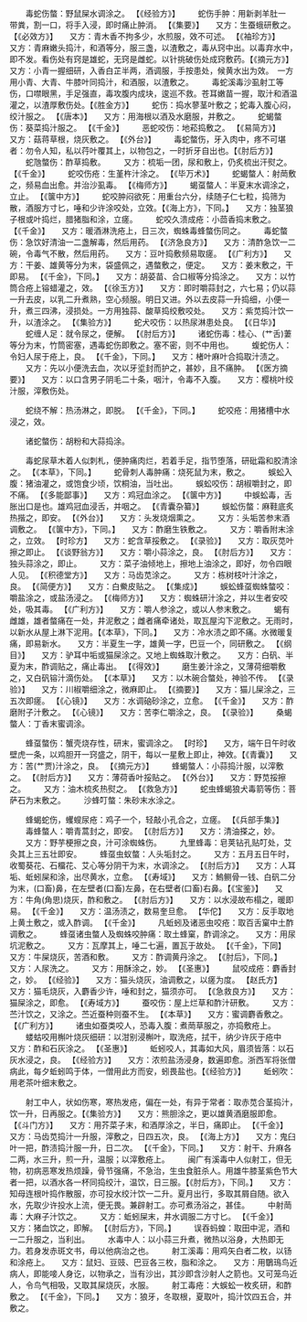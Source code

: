 <!-- { "loadSidebar": true } -->
　　毒蛇伤螫：野鼠屎水调涂之。 【《经验方》】
　　蛇伤手肿：用新剥羊肚一　带粪，割一口，将手入浸，即时痛止肿消。 【《集要》】　　又方：生蚕蛾研敷之。 【《必效方》】　　又方：青木香不拘多少，水煎服，效不可述。 【《袖珍方》】　　又方：青麻嫩头捣汁，和酒等分，服三盏，以渣敷之，毒从窍中出。以毒弃水中，即不发。看伤处有窍是雄蛇，无窍是雌蛇。以针挑破伤处成窍敷药。【《摘元方》】　　又方：小青一握细研，入香白芷半两，酒调服，手按患处，候黄水出为效。　一方用小青、大青、牛膝叶同捣汁，和酒服，以渣敷之。
　　毒蛇溪毒沙虱射工等伤，口噤眼黑，手足强直，毒攻腹内成块，逡巡不救。苍耳嫩苗一握，取汁和酒温灌之，以渣厚敷伤处。【《胜金方》】
　　蛇伤：捣水蓼茎叶敷之；蛇毒入腹心闷，绞汁服之。 【《唐本》】　　又方：用海根以酒及水磨服，并敷之。
　　蛇蝎螫伤：葵菜捣汁服之。 【《千金》】
　　恶蛇咬伤：地菘捣敷之。 【《易简方》】　　又方：菇蒋草根，烧灰敷之。 【《外台》】
　　毒蛇螫伤，牙入肉中，疼不可堪者：勿令人知，私以荇叶覆其上，以物包之，一时折牙自出也。【《肘后方》】
　　蛇虺螫伤：酢草捣敷。
　　又方：梳垢一团，尿和敷上，仍炙梳出汗熨之。 【《千金》】
　　蛇咬伤疮：生堇杵汁涂之。 【《毕万术》】
　　蛇蝎螫人：射菵敷之，频易血出愈。并治沙虱毒。 【《梅师方》】
　　蝎虿螫人：半夏末水调涂之，立止。 【《箧中方》】
　　蛇咬肿闷欲死：用重台六分，续随子仁七粒，捣筛为散，酒服方寸匕，唾和少许涂咬处，立效。【《海上方》，下同。】　　又方：独茎狼子根或叶捣烂，腊猪脂和涂，立瘥。
　　蛇咬久溃成疮：小茴香捣末敷之。 【《千金》】　　又方：暖酒淋洗疮上，日三次，蜘蛛毒蜂螫伤同之。
　　毒蛇螫伤：急饮好清油一二盏解毒，然后用药。 【《济急良方》】　　又方：清酢急饮一二碗，令毒气不散，然后用药。　　又方：豆叶捣敷频易取瘥。 【《广利方》】　　又方：干姜、雄黄等分为末，袋盛佩之，遇螫敷之，便定。　　又方：姜末敷之，干即易。 【《千金》，下同。】　　又方：胡荽苗、合口椒等分捣涂之。　　又方：以竹筒合疮上镕蜡灌之，效。 【《徐玉方》】　　又方：即时嚼蒜封之，六七易；仍以蒜一升去皮，以乳二升煮熟，空心频服。明日又进。外以去皮蒜一升捣细，小便一升，煮三四沸，浸损处。一方用独蒜、酸草捣绞敷咬处。　　又方：紫苋捣汁饮一升，以渣涂之。 【《集验方》】
　　蛇犬咬伤：以热尿淋患处良。 【《日华》】
　　蛇缠人足：就令尿之，便解。 【《肘后方》】
　　诸蛇伤毒：桂心、(艹舌)萋等分为末，竹筒密塞，遇毒蛇伤即敷之。塞不密，则不中用也。
　　蝮蛇伤人：令妇人尿于疮上，良。 【《千金》，下同。】　　又方：楮叶麻叶合捣取汁渍之。
　　又方：先以小便洗去血，次以牙垽封而护之，甚妙，且不痛肿。 【《医方摘要》】　　又方：以口含男子阴毛二十条，咽汁，令毒不入腹。　　又方：樱桃叶绞汁服，滓敷伤处。

　　蛇绕不解：热汤淋之，即脱。 【《千金》，下同。】
　　蛇咬疮：用猪槽中水浸之，效。

　　诸蛇螫伤：胡粉和大蒜捣涂。

　　毒蛇尿草木着人似刺札，便肿痛肉烂，若着手足，指节堕落，研砒霜和胶清涂之。 【《本草》，下同。】
　　蛇骨刺人毒肿痛：烧死鼠为末，敷之。
　　蜈蚣入腹：猪油灌之，或饱食少顷，饮桐油，当吐出。
　　蜈蚣咬伤：胡椒嚼封之，即不痛。 【《多能鄙事》】　　又方：鸡冠血涂之。 【《箧中方》】
　　中蜈蚣毒，舌胀出口是也。雄鸡冠血浸舌，并咽之。 【《青囊杂纂》】
　　蜈蚣伤螫：麻鞋底炙热揩之，即安。 【《外台》】　　又方：头发烧烟熏之。
　　又方：头垢苦参末酒调敷之。 【《箧中方》，下同。】　　又方：酢磨生铁敷之。
　　又方：嚼香附末涂之，立效。 【时珍方】　　又方：蛇含草挼敷之。 【《录验》】　　又方：取灰苋叶擦之即止。 【《谈野翁方》】　　又方：嚼小蒜涂之，良。 【《肘后方》】　　又方：独头蒜涂之，即止。
　　又方：菜子油倾地上，擦地上油涂之，即好，勿令四眼人见。 【《积德堂方》】　　又方：马齿苋涂之。
　　又方：栋树枝叶汁涂之，良。 【《简便方》】　　又方：白鮝皮贴之。 【《集成》】
　　蜈蚣蜂虿蜘蛛螫咬：嚼盐涂之，或盐汤浸之。 【《梅师方》】　　又方：蜘蛛研汁涂之，并以生者安咬处，吸其毒。 【《广利方》】　　又方：嚼人参涂之，或以人参末敷之。
　　蝎有雌雄，雄者螫痛在一处，井泥敷之；雌者痛牵诸处，取瓦屋沟下泥敷之。无雨时，以新水从屋上淋下泥用。【《本草》，下同。】　　又方：冷水渍之即不痛。水微暖复痛，即易新水。　　又方：半夏生一字，雄黄一字，巴豆一个，同研敷之。 【《纲目》】　　又方：驴耳中垢或猫屎涂之。又地上蜘蛛取汁敷之。　　又方：白矾、半夏为末，酢调贴之，痛止毒出。 【《得效》】
　　磨生姜汁涂之，又薄荷细嚼敷之，又白矾镕汁滴伤处。 【《本草》】　　又方：以木碗合螫处，神验不传。 【《录验》】　　又方：川椒嚼细涂之，微麻即止。 【《摘要》】　　又方：猫儿屎涂之，三五次即瘥。 【《心镜》】　　又方：水调硇砂涂之，立愈。 【《千金》】　　又方：酢磨附子汁敷之。 【《心镜》】　　又方：苦李仁嚼涂之，良。 【《录验》】
　　桑蝎螫人：丁香末蜜调涂。

　　蜂虿螫伤：蟹壳烧存性，研末，蜜调涂之。 【时珍】　　又方，端午日午时收壁虎一条，以鸡胆开一窍盛之，阴干，每以一星敷上即止，神效。【《青囊》】　　又方：苦(艹贾)汁涂之，良。 【《摘元方》】
　　蜂蝎螫人：小蒜捣汁服，以滓敷之。 【《肘后方》】　　又方：薄荷香叶挼贴之。 【《外台》】　　又方：野苋挼擦之。
　　又方：油木梳炙热熨之。 【《救急方》】
　　蛇虫蜂蝎狼犬毒箭等伤：菩萨石为末敷之。
　　沙蜂叮螫：朱砂末水涂之。

　　蜂蝎蛇伤，蠼螋尿疮：鸡子一个，轻敲小孔合之，立瘥。 【《兵部手集》】
　　毒蜂螫人：嚼青蒿封之，即安。 【《肘后方》】　　又方：清油搽之，妙。
　　又方：野芋梗擦之良，汁可涂蜘蛛伤。
　　九里蜂毒：皂荚钻孔贴叮处，艾灸其上三五壮即安。
　　蜂虿虫蚁螫：人头垢封之。
　　又方：五月五日午时，收蜀葵花、石橊花、艾心等分阴干为末，水调涂之。 【《肘后方》】　　又方：人耳垢、蚯蚓屎和涂，出尽黄水，立愈。 【《寿域》】　　又方：鰞鲗骨一钱、白矾二分为末，(口畜)鼻，在左壁者(口畜)左鼻，在右壁者(口畜)右鼻。【《宝鉴》】　　又方：牛角(角思)烧灰，酢和敷之。 【《肘后方》】　　又方：以水浸故布榻之，暖即易。 【《千金》】　　又方：温汤渍之，数易奎旦愈。 【华佗】　　又方：反手取地上黄土敷之，或入酢调。 【《千金》】
　　凡蚯蚓及诸恶虫咬疮：取百舌窠中土酢调敷之。
　　蜂虿诸虫螫人及蜘蛛咬肿痛：取土蜂窠，酢调涂之。　　又方：用尿坑泥敷之。
　　又方：瓦摩其上，唾二七遍，置瓦于故处。 【《千金》，下同】　　又方：牛屎烧灰，苦酒和敷。
　　又方：酢调黄丹涂之。 【《肘后》，下同。】　　又方：人尿洗之。
　　又方：用酥涂之，妙。 【《圣惠》】
　　鼠咬成疮：麝香封之，妙。 【《经验》】　　又方：猫头烧灰，油调敷之，以瘥为度。 【赵氏方】　　又方：猫毛烧灰，入麝香少许，唾和封之，猫须亦可。 【《急救良方》】　　又方：猫屎涂之，即愈。 【《寿域方》】
　　蚕咬伤：屋上烂草和酢汁研敷。
　　又方：苎汁饮之，又涂之。苎近蚕种则蚕不生。 【《本草》】　　又方：蜜调麝香敷之。 【《广利方》】
　　诸虫如蚕类咬人，恐毒入腹：煮菵草服之，亦捣敷疮上。
　　蝼蛄咬用槲叶烧灰细研：以泔别浸槲叶，取洗疮，拭干，纳少许灰于疮中　　又方：酢和石灰涂之。 【《圣惠》】
　　蚯蚓咬人，其毒如大风，眉须皆落：以石灰水浸之，良。 【《经验方》】　　又方：浓煎盐汤浸身，数遍即愈。浙西军将张僧病此，每夕蚯蚓鸣于体，一僧用此方而安，蚓畏盐也。【《经验方》】
　　蚯蚓吹：用老茶叶细末敷之。

　　射工中人，状如伤寒，寒热发疮，偏在一处，有异于常者：取赤苋合茎捣汁，饮一升，日再服之。【《集验方》】　　又方：熊胆涂之，更以雄黄酒磨服即愈。 【《斗门方》】　　又方：用芥菜子末，和酒厚涂之，半日，痛即止。 【《千金》】　　又方：马齿苋捣汁一升服，滓敷之，日四五次，良。 【《海上方》】　　又方：鬼臼叶一把，酢渍捣汁服一升，日二次。 【《千金》，下同。】　　又方：射干、升麻各二两，水三升，煎一升，温服；以滓敷疮上。
　　闽广有溪毒中人似射工，但无物，初病恶寒发热烦躁，骨节强痛，不急治，生虫食脏杀人。用雄牛膝茎紫色节大者一把，以酒水各一杯同捣绞汁，温饮，日三服。【《肘后方》，下同。】　　又方：知母连根叶捣作散服，亦可投水绞汁饮一二升。夏月出行，多取其屑自随。欲入水，先取少许投水上流，便无畏。兼辟射工。亦可煮汤浴之，甚佳。
　　中射菵毒：大麻子汁饮之。
　　又方：蚯蚓屎末，井水调服二方寸匕。 【《千金》】　　又方：猪血饮之，即解。 【《肘后方》，下同。】
　　误吞蚂蝗：取田中泥，酒和一二升服之，当利出。
　　水毒中人：以小蒜三升煮，微热以浴身，大热即无力。若身发赤斑文书，毋以他病治之也。
　　射工溪毒：用鸡矢白者二枚，以钖和涂疮上。　　又方：鼠妇、豆豉、巴豆各三枚，脂和涂之。　　又方：用鸀鳿鸟近病人，即能唼人身讫，以物承之，当有沙出，其沙即含沙射人之箭也。又可笼鸟近人，令鸟气相吸，又取其屎烧灰，水服。
　　射工毒疮：大蜈蚣一枚炙研，和酢敷之。 【《千金》，下同。】　　又方：狼牙，冬取根，夏取叶，捣汁饮四五合，并敷之。
